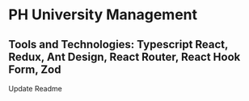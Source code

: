 # PH University Management 

## Tools and Technologies: Typescript  React, Redux, Ant Design, React Router, React Hook Form, Zod 

Update Readme